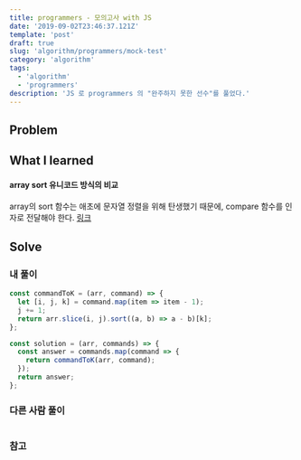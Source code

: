 ```yaml
---
title: programmers - 모의고사 with JS
date: '2019-09-02T23:46:37.121Z'
template: 'post'
draft: true
slug: 'algorithm/programmers/mock-test'
category: 'algorithm'
tags:
  - 'algorithm'
  - 'programmers'
description: 'JS 로 programmers 의 "완주하지 못한 선수"를 풀었다.'
---
```


## Problem

## What I learned

#### array sort 유니코드 방식의 비교

array의 sort 함수는 애초에 문자열 정렬을 위해 탄생했기 때문에, compare 함수를 인자로 전달해야 한다. [링크](https://ohgyun.com/790)

## Solve

### 내 풀이 

```js
const commandToK = (arr, command) => {
  let [i, j, k] = command.map(item => item - 1);
  j += 1;
  return arr.slice(i, j).sort((a, b) => a - b)[k];
};

const solution = (arr, commands) => {
  const answer = commands.map(command => {
    return commandToK(arr, command);
  });
  return answer;
};

```

### 다른 사람 풀이 

```js

```


### 참고
